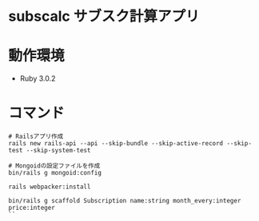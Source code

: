 # subscalc サブスク計算アプリ


# 動作環境

- Ruby 3.0.2

# コマンド

```
# Railsアプリ作成
rails new rails-api --api --skip-bundle --skip-active-record --skip-test --skip-system-test
```

```
# Mongoidの設定ファイルを作成
bin/rails g mongoid:config
```

```
rails webpacker:install
```

```
bin/rails g scaffold Subscription name:string month_every:integer price:integer
``